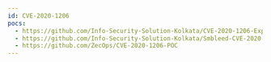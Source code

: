 ```yaml
---
id: CVE-2020-1206
pocs:
  - https://github.com/Info-Security-Solution-Kolkata/CVE-2020-1206-Exploit
  - https://github.com/Info-Security-Solution-Kolkata/Smbleed-CVE-2020-1206-Exploit
  - https://github.com/ZecOps/CVE-2020-1206-POC
---
```


